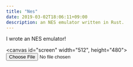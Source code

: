 ```yaml
---
title: "Nes"
date: 2019-03-02T18:06:11+09:00
description: an NES emulator written in Rust.
---
```


I wrote an NES emulator!

<canvas id="screen" width="512", height="480"></canvas>
<input type="file" id="rom-selector" onchange="selectRom(this.files)">
<script src="app.js"></script>


